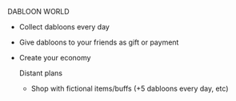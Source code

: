 DABLOON WORLD
 - Collect dabloons every day
 - Give dabloons to your friends as gift or payment
 - Create your economy

    Distant plans
     - Shop with fictional items/buffs (+5 dabloons every day, etc)